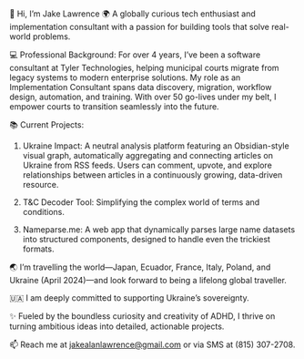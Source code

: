 👋 Hi, I’m Jake Lawrence
🌍 A globally curious tech enthusiast and implementation consultant with a passion for building tools that solve real-world problems.

💻 Professional Background:
For over 4 years, I’ve been a software consultant at Tyler Technologies, helping municipal courts migrate from legacy systems to modern enterprise solutions. My role as an Implementation Consultant spans data discovery, migration, workflow design, automation, and training. With over 50 go-lives under my belt, I empower courts to transition seamlessly into the future.

📚 Current Projects:

1. Ukraine Impact: A neutral analysis platform featuring an Obsidian-style visual graph, automatically aggregating and connecting articles on Ukraine from RSS feeds. Users can comment, upvote, and explore relationships between articles in a continuously growing, data-driven resource.

2. T&C Decoder Tool: Simplifying the complex world of terms and conditions.

3. Nameparse.me: A web app that dynamically parses large name datasets into structured components, designed to handle even the trickiest formats.

🌏 I’m travelling the world—Japan, Ecuador, France, Italy, Poland, and Ukraine (April 2024)—and look forward to being a lifelong global traveller.

🇺🇦 I am deeply committed to supporting Ukraine’s sovereignty.

✨ Fueled by the boundless curiosity and creativity of ADHD, I thrive on turning ambitious ideas into detailed, actionable projects.

📫 Reach me at jakealanlawrence@gmail.com or via SMS at (815) 307-2708.

<!---
jake0lawrence/jake0lawrence is a ✨ special ✨ repository because its `README.md` (this file) appears on your GitHub profile.
You can click the Preview link to take a look at your changes.
--->
